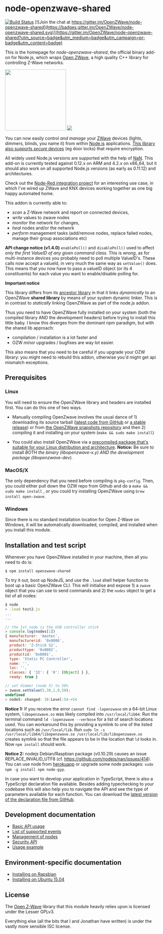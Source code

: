node-openzwave-shared
=====================
[![Build Status](https://travis-ci.org/OpenZWave/node-openzwave-shared.svg?branch=master)](https://travis-ci.org/OpenZWave/node-openzwave-shared) [![Join the chat at https://gitter.im/OpenZWave/node-openzwave-shared](https://badges.gitter.im/OpenZWave/node-openzwave-shared.svg)](https://gitter.im/OpenZWave/node-openzwave-shared?utm_source=badge&utm_medium=badge&utm_campaign=pr-badge&utm_content=badge)

This is the homepage for *node-openzwave-shared*, the official binary add-on for
Node.js, which wraps [Open ZWave](http://openzwave.com/), a high quality C++
library for controlling Z-Wave networks.

<img src="https://nodejs.org/static/images/logos/nodejs.png" style="width: 200px"/>
<img src="http://www.openzwave.com/css/ozwlogo.png"/>

You can now easily control *and manage* your [ZWave](http://www.z-wave.com/)
devices (lights, dimmers, blinds, you name it) from within [Node.js](https://nodejs.org/)
applications. [This library also supports *secure* devices](../master/README-security.md)
(eg door locks) that require encryption.

All widely used Node.js versions are supported with the help of [NaN](https://github.com/nodejs/nan).
This add-on is currently tested against 0.12.x on ARM and 4.2.x on x86_64, but
it should also work on all supported Node.js versions (as early as 0.11.12) and
architectures.

Check out the [Node-Red integration project](https://github.com/OpenZWave/node-red-contrib-openzwave)
for an interesting use case, in which I've wired up ZWave and KNX devices
working together as one big happy automated home.

This addon is currently able to:
- *scan* a Z-Wave network and report on connected devices,
- *write* values to zwave nodes
- *monitor* the network for changes,
- *heal* nodes and/or the network
- *perform* management tasks (add/remove nodes, replace failed nodes, manage
	their group associations etc)

**API change notice (v1.4.0)**
`enablePoll()` and `disablePoll()` used to affect *only the first ValueID of any given command class*.
This is *wrong*, as for multi-instance devices you probably need to poll multiple ValueID's.
These calls now accept a valueId, in very much the same way as `setValue()` does. This means that 
you now have to pass a valueID object (or its 4 constituents) for each value you want to enable/disable 
polling for.


**Important notice**

This library differs from its [ancestor library](https://github.com/jperkin/node-openzwave)
in that it links *dynamically* to an OpenZWave **shared library**
by means of your system dynamic linker. This is  in contrast to
*statically* linking OpenZWave as part of the node.js addon.

Thus you need to have OpenZWave fully installed on your system (both the
compiled library AND the development headers) before trying to install this
little baby.
I know this diverges from the dominant npm paradigm, but with the shared lib approach:
  - compilation / installation is a lot faster and
  - OZW *minor* upgrades / bugfixes are way lot easier.

This also means that you need to be careful if you upgrade your
OZW library: you might need to rebuild this addon, otherwise you'd might
get api mismatch exceptions.

## Prerequisites

### Linux

You will need to ensure the OpenZWave library and headers are
installed first. You can do this one of two ways.

- Manually compiling OpenZwave involves the usual dance of 1) downloading its source tarball
([latest code from GitHub](https://github.com/OpenZWave/open-zwave/archive/master.zip) or
[a stable release](https://github.com/OpenZWave/open-zwave/releases)) or
from [the OpenZWave snapshots repository](http://old.openzwave.com/snapshots/)
and then 2) compiling it and installing on your system (`make && sudo make install`)

- You could also install OpenZWave via a [precompiled package that's suitable for
your Linux distribution and architecture](http://old.openzwave.com/downloads/).
**Notice:** Be sure to install *BOTH the binary (libopenzwave-x.y) AND the
development package (libopenzwave-dev).*

### MacOS/X

The only dependency that you need before compiling is `pkg-config`. Then, you
could either pull down the OZW repo from Github and do a `make && sudo make install` ,
or you could try installing OpenZWave using `brew install open-zwave`.

### Windows

Since there is no standard installation location for Open Z-Wave on Windows, it
will be automatically downloaded, compiled, and installed when you install this module.

## Installation and test script

Whenever you have OpenZWave installed in your machine, then all you need to do is:

```
$ npm install openzwave-shared
```

To try it out, boot up NodeJS, and use the `.load` shell helper function to boot up a basic OpenZWave CLI. This will initialise and expose 1) a `zwave` object that you can use to send commands and 2) the `nodes` object to get a list of all nodes:

```js
$ node
> .load test2.js
...
...

// the 1st node is the USB controller stick
> console.log(nodes[1])
{ manufacturer: 'Aeotec',
  manufacturerid: '0x0086',
  product: 'Z-Stick S2',
  producttype: '0x0002',
  productid: '0x0001',
  type: 'Static PC Controller',
  name: '',
  loc: '',
  classes: { '32': { '0': [Object] } },
  ready: true }

// set dimmer (node 5) to 50%
> zwave.setValue(5,38,1,0,50);
undefined
> node5: changed: 38:Level:54->54
```

**Notice 1:** If you receive the error `cannot find -lopenzwave` on a 64-bit Linux
system, `libopenzwave.so` was likely compiled into `/usr/local/lib64`.
Run the terminal command `ld -lopenzwave --verbose` for a list of search
locations used. You can workaround this by providing a symlink to one of the
listed locations such as `/usr/local/lib`.
Run `sudo ln -s /usr/local/lib64/libopenzwave.so /usr/local/lib/libopenzwave.so`
creates symlink so that the file appears to be in the location that `ld` looks
in. Now `npm install` should work.

**Notice 2:** nodejs Debian/Raspbian package (v0.10.29) causes an issue REPLACE_INVALID_UTF8 (cf. https://github.com/nodejs/nan/issues/414). You can use node from [herokuapp](http://node-arm.herokuapp.com/) or upgrade some node packages: `sudo npm -g install npm node-gyp`.

In case you want to develop your application in TypeScript, there is also a TypeScript
declaration file available. Besides adding typechecking to your codebase this will also
help you to navigate the API and see the type of parameters available for each function. You can
download the
[latest version of the declaration file from GitHub](https://github.com/jbaron/openzwave-shared-tsd).

## Development documentation

- [Basic API usage](../master/README-api.md)
- [List of supported events](../master/README-events.md)
- [Management of nodes](../master/README-mgmt.md)
- [Security API](../master/README-security.md)
- [Usage example](../master/README-example.md)

## Environment-specific documentation
- [Installing on Rapsbian](../master/README-raspbian.md)
- [Installing on Ubuntu 15.04](../master/README-ubuntu.md)

## License

The [Open Z-Wave](http://www.openzwave.com/) library that this
module heavily relies upon is licensed under the Lesser GPLv3.

Everything else (all the bits that I and Jonathan have written)
is under the vastly more sensible ISC license.
